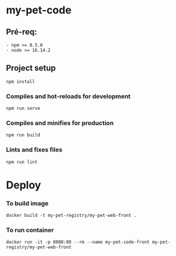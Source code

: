 # my-pet-code

## Pré-req:
    - npm >= 8.5.0
    - node >= 16.14.2

## Project setup
```
npm install
```

### Compiles and hot-reloads for development
```
npm run serve
```

### Compiles and minifies for production
```
npm run build
```

### Lints and fixes files
```
npm run lint
```

 # Deploy

 ### To build image
 ```
docker build -t my-pet-registry/my-pet-web-front .
 ```

 ### To run container
 ```
docker run -it -p 8080:80 --rm --name my-pet-code-front my-pet-registry/my-pet-web-front
 ```